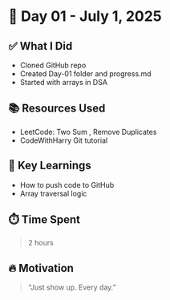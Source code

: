 # 🚀 Day 01 - July 1, 2025

## ✅ What I Did
- Cloned GitHub repo
- Created Day-01 folder and progress.md
- Started with arrays in DSA

## 📚 Resources Used
- LeetCode: Two Sum , Remove Duplicates
- CodeWithHarry Git tutorial

## 🧠 Key Learnings
- How to push code to GitHub
- Array traversal logic

## ⏱️ Time Spent
> 2 hours

## 🔥 Motivation
> “Just show up. Every day.”
 
